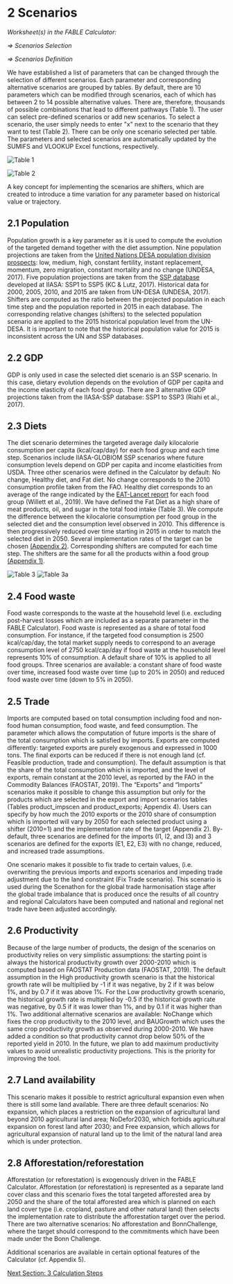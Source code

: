 # 2 Scenarios
_Worksheet(s) in the FABLE Calculator:_

_⇒ Scenarios Selection_

_⇒ Scenarios Definition_

We have established a list of parameters that can be changed through the selection of different scenarios. Each parameter and corresponding alternative scenarios are grouped by tables. By default, there are 10 parameters which can be modified through scenarios, each of which has between 2 to 14 possible alternative values. There are, therefore, thousands of possible combinations that lead to different pathways (Table 1). The user can select pre-defined scenarios or add new scenarios. To select a scenario, the user simply needs to enter "x" next to the scenario that they want to test (Table 2). There can be only one scenario selected per table. The parameters and selected scenarios are automatically updated by the SUMIFS and VLOOKUP Excel functions, respectively.

![Table 1](https://user-images.githubusercontent.com/68918893/88782978-8549f800-d18e-11ea-92c0-2ddde3166ab9.png)

![Table 2](https://user-images.githubusercontent.com/68918893/88783113-b296a600-d18e-11ea-99dc-0b2a2ad6ce29.png)

A key concept for implementing the scenarios are shifters, which are created to introduce a time variation for any parameter based on historical value or trajectory.

## 2.1 Population

Population growth is a key parameter as it is used to compute the evolution of the targeted demand together with the diet assumption. Nine population projections are taken from the [United Nations DESA population division prospects](https://population.un.org/wpp/DataQuery/): low, medium, high, constant fertility, instant replacement, momentum, zero migration, constant mortality and no change (UNDESA, 2017). Five population projections are taken from the [SSP database](https://tntcat.iiasa.ac.at/SspDb/dsd?Action=htmlpage&page=10) developed at IIASA: SSP1 to SSP5 (KC & Lutz, 2017). Historical data for 2000, 2005, 2010, and 2015 are taken from UN-DESA (UNDESA, 2017). Shifters are computed as the ratio between the projected population in each time step and the population reported in 2015 in each database. The corresponding relative changes (shifters) to the selected population scenario are applied to the 2015 historical population level from the UN-DESA. It is important to note that the historical population value for 2015 is inconsistent across the UN and SSP databases.

## 2.2 GDP

GDP is only used in case the selected diet scenario is an SSP scenario. In this case, dietary evolution depends on the evolution of GDP per capita and the income elasticity of each food group. There are 3 alternative GDP projections taken from the IIASA-SSP database: SSP1 to SSP3 (Riahi et al., 2017).

## 2.3 Diets

The diet scenario determines the targeted average daily kilocalorie consumption per capita (kcal/cap/day) for each food group and each time step. Scenarios include IIASA-GLOBIOM SSP scenarios where future consumption levels depend on GDP per capita and income elasticities from USDA. Three other scenarios were defined in the Calculator by default: No change, Healthy diet, and Fat diet. No change corresponds to the 2010 consumption profile taken from the FAO. Healthy diet corresponds to an average of the range indicated by the [EAT-Lancet report](https://www.thelancet.com/pdfs/journals/lancet/PIIS0140-6736(18)31788-4.pdf?utm_campaign=tleat19&utm_source=HubPage) for each food group (Willett et al., 2019). We have defined the Fat Diet as a high share of meat products, oil, and sugar in the total food intake (Table 3). We compute the difference between the kilocalorie consumption per food group in the selected diet and the consumption level observed in 2010. This difference is then progressively reduced over time starting in 2015 in order to match the selected diet in 2050. Several implementation rates of the target can be chosen [(Appendix 2)](https://github.com/FableCalculator/DocumentationWiki/wiki/7_2-Appendix-2). Corresponding shifters are computed for each time step. The shifters are the same for all the products within a food group [(Appendix 1)](https://github.com/FableCalculator/DocumentationWiki/wiki/7_1-Appendix-1).

![Table 3](https://user-images.githubusercontent.com/68918893/88783960-bf67c980-d18f-11ea-878c-b96d3d891398.png)
![Table 3a](https://user-images.githubusercontent.com/68918893/88784225-1372ae00-d190-11ea-8db3-c78389986cd2.png)

## 2.4 Food waste

Food waste corresponds to the waste at the household level (i.e. excluding post-harvest losses which are included as a separate parameter in the FABLE Calculator). Food waste is represented as a share of total food consumption. For instance, if the targeted food consumption is 2500 kcal/cap/day, the total market supply needs to correspond to an average consumption level of 2750 kcal/cap/day if food waste at the household level represents 10% of consumption. A default share of 10% is applied to all food groups. Three scenarios are available: a constant share of food waste over time, increased food waste over time (up to 20% in 2050) and reduced food waste over time (down to 5% in 2050).

## 2.5 Trade

Imports are computed based on total consumption including food and non-food human consumption, food waste, and feed consumption. The parameter which allows the computation of future imports is the share of the total consumption which is satisfied by imports. Exports are computed differently: targeted exports are purely exogenous and expressed in 1000 tons. The final exports can be reduced if there is not enough land (cf. Feasible production, trade and consumption). The default assumption is that the share of the total consumption which is imported, and the level of exports, remain constant at the 2010 level, as reported by the FAO in the Commodity Balances (FAOSTAT, 2019). The “Exports” and “Imports” scenarios make it possible to change this assumption but only for the products which are selected in the export and import scenarios tables (Tables product_impscen and product_exports; Appendix 4). Users can specify by how much the 2010 exports or the 2010 share of consumption which is imported will vary by 2050 for each selected product using a shifter (2010=1) and the implementation rate of the target (Appendix 2). By-default, three scenarios are defined for the imports (I1, I2, and I3) and 3 scenarios are defined for the exports (E1, E2, E3) with no change, reduced, and increased trade assumptions.

One scenario makes it possible to fix trade to certain values, (i.e. overwriting the previous imports and exports scenarios and impeding trade adjustment due to the land constraint (Fix Trade scenario). This scenario is used during the Scenathon for the global trade harmonisation stage after the global trade imbalance that is produced once the results of all country and regional Calculators have been computed and national and regional net trade have been adjusted accordingly.

## 2.6 Productivity

Because of the large number of products, the design of the scenarios on productivity relies on very simplistic assumptions: the starting point is always the historical productivity growth over 2000-2010 which is computed based on FAOSTAT Production data (FAOSTAT, 2019). The default assumption in the High productivity growth scenario is that the historical growth rate will be multiplied by -1 if it was negative, by 2 if it was below 1%, and by 0.7 if it was above 1%. For the Low productivity growth scenario, the historical growth rate is multiplied by -0.5 if the historical growth rate was negative, by 0.5 if it was lower than 1%, and by 0.1 if it was higher than 1%. Two additional alternative scenarios are available: NoChange which fixes the crop productivity to the 2010 level, and BAUGrowth which uses the same crop productivity growth as observed during 2000-2010. We have added a condition so that productivity cannot drop below 50% of the reported yield in 2010. In the future, we plan to add maximum productivity values to avoid unrealistic productivity projections. This is the priority for improving the tool.

## 2.7 Land availability

This scenario makes it possible to restrict agricultural expansion even when there is still some land available. There are three default scenarios: No expansion, which places a restriction on the expansion of agricultural land beyond 2010 agricultural land area; NoDefor2030, which forbids agricultural expansion on forest land after 2030; and Free expansion, which allows for agricultural expansion of natural land up to the limit of the natural land area which is under protection.

## 2.8 Afforestation/reforestation

Afforestation (or reforestation) is exogenously driven in the FABLE Calculator. Afforestation (or reforestation) is represented as a separate land cover class and this scenario fixes the total targeted afforested area by 2050 and the share of the total afforested area which is planned on each land cover type (i.e. cropland, pasture and other natural land) then selects the implementation rate to distribute the afforestation target over the period. There are two alternative scenarios: No afforestation and BonnChallenge, where the target should correspond to the commitments which have been made under the Bonn Challenge.

Additional scenarios are available in certain optional features of the Calculator (cf. Appendix 5).

[Next Section: 3 Calculation Steps](https://github.com/FableCalculator/DocumentationWiki/wiki/3_0.-Calculation-Steps)

